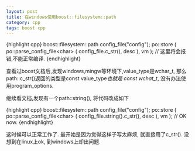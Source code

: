 ```yaml
---
layout: post
title: 在windows使用boost::filesystem::path
category: cpp
tags: boost cpp
---
```


{highlight cpp}
boost::filesystem::path config_file("config");
po::store ( po::parse_config_file\<char\> ( config_file.c_str(), desc ), vm ); // 这里将会报错,不能正常编译.
{endhighlight}

查看过boost文档后,发现windows,mingw等环境下,value_type是wchar_t, 那么path::c_str()返回的类型是const value_type*也就是 const wchat_t*,
没有办法使用program_options.

继续看文档,发现有一个path::string(), 将代码改成如下

{highlight cpp}
boost::filesystem::path config_file("config");
po::store ( po::parse_config_file&lt;char> ( config_file.string().c_str(), desc ), vm ); // OK now.
{endhighlight}

这时候可以正常工作了.
最开始是因为觉得这样子写太麻烦, 就直接用了c_str(). 没想到在linux上ok, 到windows上却出问题.

